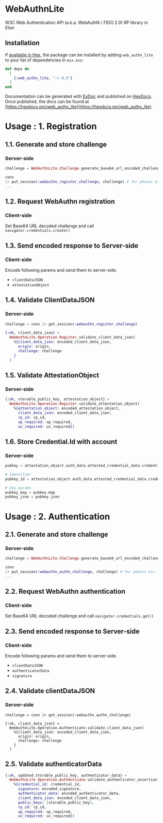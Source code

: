 # WebAuthnLite

W3C Web Authentication API (a.k.a. WebAuthN / FIDO 2.0) RP library in Elixir

## Installation

If [available in Hex](https://hex.pm/docs/publish), the package can be installed
by adding `web_authn_lite` to your list of dependencies in `mix.exs`:

```elixir
def deps do
  [
    {:web_authn_lite, "~> 0.5"}
  ]
end
```

Documentation can be generated with [ExDoc](https://github.com/elixir-lang/ex_doc)
and published on [HexDocs](https://hexdocs.pm). Once published, the docs can
be found at [https://hexdocs.pm/web_authn_lite](https://hexdocs.pm/web_authn_lite).

# Usage : 1. Registration

## 1.1. Generate and store challenge

### Server-side

```Elixir
challenge = WebAuthnLite.Challenge.generate_base64_url_encoded_challenge()

conn
|> put_session(:webauthn_register_challenge, challenge) # for phenix etc...
...
```

## 1.2. Request WebAuthn registration

### Client-side

Set Base64 URL decoded challenge and call `navigator.credentials.create()`

## 1.3. Send encoded response to Server-side

### Client-side

Encode following params and send them to server-side.

* `clientDataJSON`
* `attestationObject`

## 1.4. Validate ClientDataJSON

### Server-side

```Elixir
challenge = conn |> get_session(:webauthn_register_challenge)

{:ok, client_data_json} =
  WebAuthnLite.Operation.Register.validate_client_data_json(
    %{client_data_json: encoded_client_data_json,
      origin: origin,
      challenge: challenge
    }
  )
```

## 1.5. Validate AttestationObject

### Server-side

```Elixir
{:ok, storable_public_key, attestation_object} = 
  WebAuthnLite.Operation.Register.validate_attestation_object(
    %{attestation_object: encoded_attestation_object,
      client_data_json: encoded_client_data_json,
      rp_id: rp_id,
      up_required: up_required,
      uv_required: uv_required})
```

## 1.6. Store Credential.Id with account

### Server-side

```Elixir
pubkey = attestation_object.auth_data.attested_credential_data.credential_public_key

# identifier
pubkey_id = attestation_object.auth_data.attested_credential_data.credential_id

# key params
pubkey_map = pubkey.map
pubkey_json = pubkey.json
```

# Usage : 2. Authentication

## 2.1. Generate and store challenge

### Server-side

```Elixir
challenge = WebAuthnLite.Challenge.generate_base64_url_encoded_challenge()

conn
|> put_session(:webauthn_authn_challenge, challenge) # for phenix etc...
...
```

## 2.2. Request WebAuthn authentication

### Client-side

Set Base64 URL decoded challenge and call `navigator.credentials.get()`

## 2.3. Send encoded response to Server-side

### Client-side

Encode following params and send them to server-side.

* `clientDataJSON`
* `authenticatorData`
* `signature`

## 2.4. Validate clientDataJSON

### Server-side

```
challenge = conn |> get_session(:webauthn_authn_challenge)

{:ok, client_data_json} =
  WebAuthnLite.Operation.Authenticate.validate_client_data_json(
    %{client_data_json: encoded_client_data_json,
      origin: origin,
      challenge: challenge
    }
  )
```

## 2.5. Validate authenticatorData

```Elixir
{:ok, updated_storable_public_key, authenticator_data} =
  WebAuthnLite.Operation.Authenticate.validate_authenticator_assertion(
    %{credential_id: credential_id,
      signature: encoded_signature,
      authenticator_data: encoded_authenticator_data,
      client_data_json: encoded_client_data_json,
      public_keys: [storable_public_key],
      rp_id: rp_id,
      up_required: up_required,
      uv_required: uv_required})
```
